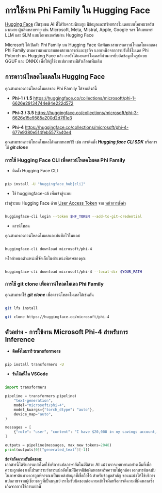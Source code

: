 # **การใช้งาน Phi Family ใน Hugging Face**

[Hugging Face](https://huggingface.co/) เป็นชุมชน AI ที่ได้รับความนิยมสูง มีข้อมูลและทรัพยากรโมเดลแบบโอเพนซอร์สมากมาย ผู้ผลิตหลายราย เช่น Microsoft, Meta, Mistral, Apple, Google ฯลฯ ได้เผยแพร่ LLM และ SLM แบบโอเพนซอร์สผ่าน Hugging Face

Microsoft ได้เปิดตัว Phi Family บน Hugging Face นักพัฒนาสามารถดาวน์โหลดโมเดลของ Phi Family ตามความเหมาะสมของสถานการณ์และธุรกิจ นอกเหนือจากการปรับใช้โมเดล Phi Pytorch บน Hugging Face แล้ว เรายังได้เผยแพร่โมเดลที่ผ่านการบีบอัดข้อมูลในรูปแบบ GGUF และ ONNX เพื่อให้ผู้ใช้งานปลายทางมีตัวเลือกเพิ่มเติม

## **การดาวน์โหลดโมเดลใน Hugging Face**

คุณสามารถดาวน์โหลดโมเดลของ Phi Family ได้จากลิงก์นี้

-  **Phi-1 / 1.5** https://huggingface.co/collections/microsoft/phi-1-6626e29134744e94e222d572

-  **Phi-3 / 3.5** https://huggingface.co/collections/microsoft/phi-3-6626e15e9585a200d2d761e3

-  **Phi-4** https://huggingface.co/collections/microsoft/phi-4-677e9380e514feb5577a40e4

คุณสามารถดาวน์โหลดโมเดลได้หลากหลายวิธี เช่น การติดตั้ง ***Hugging face CLI SDK*** หรือการใช้ ***git clone***

### **การใช้ Hugging Face CLI เพื่อดาวน์โหลดโมเดล Phi Family**

- ติดตั้ง Hugging Face CLI

```bash

pip install -U "huggingface_hub[cli]"

```

- ใช้ huggingface-cli เพื่อเข้าสู่ระบบ

เข้าสู่ระบบ Hugging Face ด้วย [User Access Token](https://huggingface.co/docs/hub/security-tokens) จาก [หน้าการตั้งค่า](https://huggingface.co/settings/tokens)

```bash

huggingface-cli login --token $HF_TOKEN --add-to-git-credential

```

- ดาวน์โหลด

คุณสามารถดาวน์โหลดโมเดลและบันทึกไว้ในแคช

```bash

huggingface-cli download microsoft/phi-4

```

หรือกำหนดตำแหน่งที่จัดเก็บในตำแหน่งพิเศษของคุณ

```bash

huggingface-cli download microsoft/phi-4 --local-dir $YOUR_PATH

```

### **การใช้ git clone เพื่อดาวน์โหลดโมเดล Phi Family**

คุณสามารถใช้ ***git clone*** เพื่อดาวน์โหลดโมเดลได้เช่นกัน

```bash

git lfs install

git clone https://huggingface.co/microsoft/phi-4

```

## **ตัวอย่าง - การใช้งาน Microsoft Phi-4 สำหรับการ Inference**

- **ติดตั้งไลบรารี transformers**

```bash

pip install transformers -U

```

- **รันโค้ดนี้ใน VSCode**

```python

import transformers

pipeline = transformers.pipeline(
    "text-generation",
    model="microsoft/phi-4",
    model_kwargs={"torch_dtype": "auto"},
    device_map="auto",
)

messages = [
    {"role": "user", "content": "I have $20,000 in my savings account, where I receive a 4% profit per year and payments twice a year. Can you please tell me how long it will take for me to become a millionaire? Also, can you please explain the math step by step as if you were explaining it to an uneducated person?"},
]

outputs = pipeline(messages, max_new_tokens=2048)
print(outputs[0]["generated_text"][-1])

```

**ข้อจำกัดความรับผิดชอบ**:  
เอกสารนี้ได้รับการแปลโดยใช้บริการแปลภาษาอัตโนมัติด้วย AI แม้ว่าเราจะพยายามอย่างเต็มที่เพื่อความถูกต้อง แต่โปรดทราบว่าการแปลอัตโนมัติอาจมีข้อผิดพลาดหรือความไม่ถูกต้อง เอกสารต้นฉบับในภาษาต้นทางควรถูกพิจารณาเป็นแหล่งข้อมูลที่เชื่อถือได้ สำหรับข้อมูลสำคัญ ขอแนะนำให้ใช้บริการแปลภาษาจากผู้เชี่ยวชาญที่เป็นมนุษย์ เราไม่รับผิดชอบต่อความเข้าใจผิดหรือการตีความที่ผิดพลาดซึ่งเกิดจากการใช้การแปลนี้